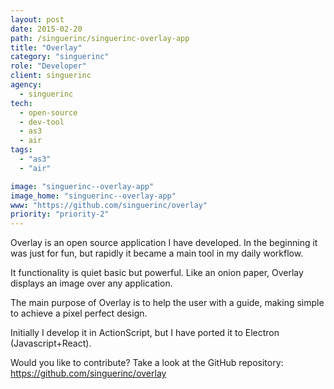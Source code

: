 ```yaml
---
layout: post
date: 2015-02-20
path: /singuerinc/singuerinc-overlay-app
title: "Overlay"
category: "singuerinc"
role: "Developer"
client: singuerinc
agency:
  - singuerinc
tech:
  - open-source
  - dev-tool
  - as3
  - air
tags:
  - "as3"
  - "air"

image: "singuerinc--overlay-app"
image_home: "singuerinc--overlay-app"
www: "https://github.com/singuerinc/overlay"
priority: "priority-2"
---
```


Overlay is an open source application I have developed. In the beginning it was just for fun, but rapidly it became a main tool in my daily workflow.

It functionality is quiet basic but powerful. Like an onion paper, Overlay displays an image over any application.

The main purpose of Overlay is to help the user with a guide, making simple to achieve a pixel perfect design.

Initially I develop it in ActionScript, but I have ported it to Electron (Javascript+React).

Would you like to contribute? Take a look at the GitHub repository:
<a href="https://github.com/singuerinc/overlay" target="_blank" rel="noopener">https://github.com/singuerinc/overlay</a>
